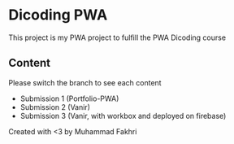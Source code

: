 # Dicoding PWA
This project is my PWA project to fulfill the PWA Dicoding course

## Content
Please switch the branch to see each content
* Submission 1 (Portfolio-PWA)
* Submission 2 (Vanir)
* Submission 3 (Vanir, with workbox and deployed on firebase)

Created with <3 by Muhammad Fakhri